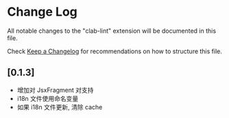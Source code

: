 # Change Log

All notable changes to the "clab-lint" extension will be documented in this file.

Check [Keep a Changelog](http://keepachangelog.com/) for recommendations on how to structure this file.

## [0.1.3]

- 增加对 JsxFragment 对支持
- i18n 文件使用命名变量
- 如果 i18n 文件更新, 清除 cache
